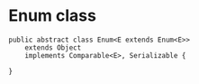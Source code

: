 # Enum class

    public abstract class Enum<E extends Enum<E>>
        extends Object
        implements Comparable<E>, Serializable {
        
    }